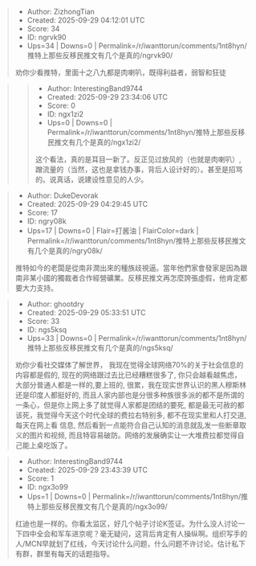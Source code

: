 > - Author: ZizhongTian
> - Created: 2025-09-29 04:12:01 UTC
> - Score: 34
> - ID: ngrvk90
> - Ups=34 | Downs=0 | Permalink=/r/iwanttorun/comments/1nt8hyn/推特上那些反移民推文有几个是真的/ngrvk90/
>
> 劝你少看推特，里面十之八九都是肉喇叭，既得利益者，弱智和狂徒

>> - Author: InterestingBand9744
>> - Created: 2025-09-29 23:34:06 UTC
>> - Score: 0
>> - ID: ngx1zi2
>> - Ups=0 | Downs=0 | Permalink=/r/iwanttorun/comments/1nt8hyn/推特上那些反移民推文有几个是真的/ngx1zi2/
>>
>> 这个看法，真的是耳目一新了。反正见过放风的（也就是肉喇叭）, 蹭流量的（当然，这也是拿钱办事，背后人设计好的）。甚至是招骂的。说真话，说建设性意见的人少。

> - Author: DukeDevorak
> - Created: 2025-09-29 04:29:45 UTC
> - Score: 17
> - ID: ngry08k
> - Ups=17 | Downs=0 | Flair=打酱油 | FlairColor=dark | Permalink=/r/iwanttorun/comments/1nt8hyn/推特上那些反移民推文有几个是真的/ngry08k/
>
> 推特如今的老闆是從南非潤出來的種族歧視逼。當年他們家會發家是因為跟南非某小國的獨裁者合作經營礦業。反移民推文再怎麼誇張虛假，他肯定都要大力支持。

> - Author: ghootdry
> - Created: 2025-09-29 05:33:51 UTC
> - Score: 33
> - ID: ngs5ksq
> - Ups=33 | Downs=0 | Permalink=/r/iwanttorun/comments/1nt8hyn/推特上那些反移民推文有几个是真的/ngs5ksq/
>
> 劝你少看社交媒体了解世界， 我现在觉得全球网络70%的关于社会信息的内容都是假的, 现在的网络跟过去比已经糟糕很多了,  你只会越看越焦虑，  大部分普通人都是一样的,要上班的, 很累，我在现实世界认识的黑人穆斯林还是印度人都挺好的,  而且人家内部也是分很多种族很多派的都不是所谓的一条心，但是你上网上多了就觉得人家都是团结的要死,  都是最无可赦的都该死，我觉得今天这个时代全球的费拉右特别多,  都不在现实里和人打交道, 每天在网上看 信息,  然后看到一点能符合自己认知的消息就乱发一些断章取义的图片和视频,   而且特容易破防。网络的发展确实让一大堆费拉都觉得自己能上桌吃饭了。

> - Author: InterestingBand9744
> - Created: 2025-09-29 23:43:39 UTC
> - Score: 1
> - ID: ngx3o99
> - Ups=1 | Downs=0 | Permalink=/r/iwanttorun/comments/1nt8hyn/推特上那些反移民推文有几个是真的/ngx3o99/
>
> 红迪也是一样的。你看太监区，好几个帖子讨论K签证。为什么没人讨论一下四中全会和军车进京呢？毫无疑问，这背后肯定有人操纵啊。组织写手的人/MCN早就划了红线，今天讨论什么问题，什么问题不许讨论。估计私下有群，群里有每天的话题指导。
